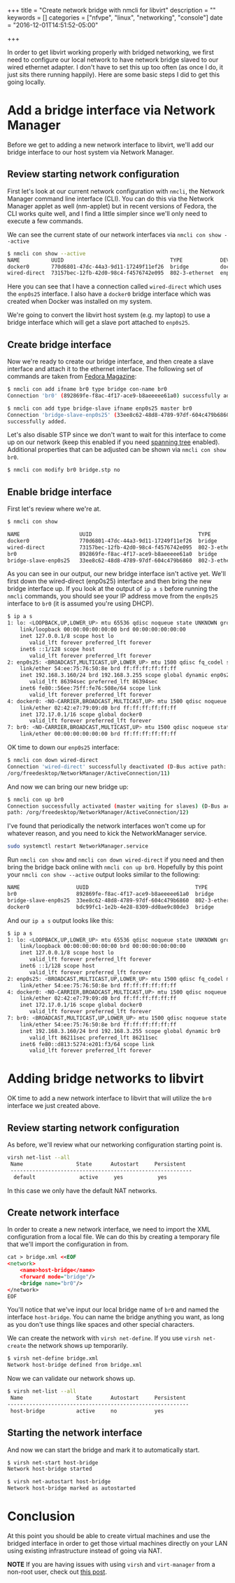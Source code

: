 +++
title = "Create network bridge with nmcli for libvirt"
description = ""
keywords = []
categories = ["nfvpe", "linux", "networking", "console"]
date = "2016-12-01T14:51:52-05:00"

+++

In order to get libvirt working properly with bridged networking, we first need
to configure our local network to have network bridge slaved to our wired
ethernet adapter. I don't have to set this up too often (as once I do, it just
sits there running happily). Here are some basic steps I did to get this going
locally.
<!--more-->
# Add a bridge interface via Network Manager

Before we get to adding a new network interface to libvirt, we'll add our
bridge interface to our host system via Network Manager.

## Review starting network configuration

First let's look at our current network configuration with `nmcli`, the Network
Manager command line interface (CLI). You can do this via the Network Manager
applet as well (nm-applet) but in recent versions of Fedora, the CLI works
quite well, and I find a little simpler since we'll only need to execute a few
commands.

We can see the current state of our network interfaces via `nmcli con show
--active`

```bash
$ nmcli con show --active
NAME          UUID                                  TYPE            DEVICE
docker0       770d6801-47dc-44a3-9d11-17249f11ef26  bridge          docker0
wired-direct  73157bec-12fb-42d0-98c4-f4576742e095  802-3-ethernet  enp0s25
```

Here you can see that I have a connection called `wired-direct` which uses the
`enp0s25` interface. I also have a `docker0` bridge interface which was created
when Docker was installed on my system.

We're going to convert the libvirt host system (e.g. my laptop) to use a bridge
interface which will get a slave port attached to `enp0s25`.

## Create bridge interface

Now we're ready to create our bridge interface, and then create a slave
interface and attach it to the ethernet interface. The following set of
commands are taken from [Fedora
Magazine](https://fedoramagazine.org/build-network-bridge-fedora/):

```bash
$ nmcli con add ifname br0 type bridge con-name br0
Connection 'br0' (892869fe-f8ac-4f17-ace9-b8aeeeee61a0) successfully added.

$ nmcli con add type bridge-slave ifname enp0s25 master br0
Connection 'bridge-slave-enp0s25' (33ee8c62-48d8-4789-97df-604c479b6860)
successfully added.
```

Let's also disable STP since we don't want to wait for this interface to come
up on our network (keep this enabled if you need [spanning
tree](https://wiki.linuxfoundation.org/networking/bridge_stp) enabled).
Additional properties that can be adjusted can be shown via `nmcli con show
br0`.

```bash
$ nmcli con modify br0 bridge.stp no
```

## Enable bridge interface

First let's review where we're at.

```bash
$ nmcli con show

NAME                   UUID                                  TYPE             DEVICE
docker0                770d6801-47dc-44a3-9d11-17249f11ef26  bridge           docker0
wired-direct           73157bec-12fb-42d0-98c4-f4576742e095  802-3-ethernet   enp0s25
br0                    892869fe-f8ac-4f17-ace9-b8aeeeee61a0  bridge           --
bridge-slave-enp0s25   33ee8c62-48d8-4789-97df-604c479b6860  802-3-ethernet   --
```

As you can see in our output, our new bridge interface isn't active yet. We'll
first down the wired-direct (enp0s25) interface and then bring the new bridge
interface up. If you look at the output of `ip a s` before running the `nmcli`
commands, you should see your IP address move from the `enp0s25` interface to
`br0` (it is assumed you're using DHCP).

```bash
$ ip a s
1: lo: <LOOPBACK,UP,LOWER_UP> mtu 65536 qdisc noqueue state UNKNOWN group default qlen 1
    link/loopback 00:00:00:00:00:00 brd 00:00:00:00:00:00
    inet 127.0.0.1/8 scope host lo
       valid_lft forever preferred_lft forever
    inet6 ::1/128 scope host 
       valid_lft forever preferred_lft forever
2: enp0s25: <BROADCAST,MULTICAST,UP,LOWER_UP> mtu 1500 qdisc fq_codel state UP group default qlen 1000
    link/ether 54:ee:75:76:50:8e brd ff:ff:ff:ff:ff:ff
    inet 192.168.3.160/24 brd 192.168.3.255 scope global dynamic enp0s25
       valid_lft 86394sec preferred_lft 86394sec
    inet6 fe80::56ee:75ff:fe76:508e/64 scope link 
       valid_lft forever preferred_lft forever
4: docker0: <NO-CARRIER,BROADCAST,MULTICAST,UP> mtu 1500 qdisc noqueue state DOWN group default 
    link/ether 02:42:e7:79:09:d0 brd ff:ff:ff:ff:ff:ff
    inet 172.17.0.1/16 scope global docker0
       valid_lft forever preferred_lft forever
7: br0: <NO-CARRIER,BROADCAST,MULTICAST,UP> mtu 1500 qdisc noqueue state DOWN group default qlen 1000
    link/ether 00:00:00:00:00:00 brd ff:ff:ff:ff:ff:ff
```

OK time to down our `enp0s25` interface:

```bash
$ nmcli con down wired-direct
Connection 'wired-direct' successfully deactivated (D-Bus active path:
/org/freedesktop/NetworkManager/ActiveConnection/11)
```

And now we can bring our new bridge up:

```bash
$ nmcli con up br0
Connection successfully activated (master waiting for slaves) (D-Bus active
path: /org/freedesktop/NetworkManager/ActiveConnection/12)
```

I've found that periodically the network interfaces won't come up for whatever
reason, and you need to kick the NetworkManager service.

```bash
sudo systemctl restart NetworkManager.service
```

Run `nmcli con show` and `nmcli con down wired-direct` if you need and then
bring the bridge back online with `nmcli con up br0`. Hopefully by this point
your `nmcli con show --active` output looks similar to the following:

```bash
NAME                  UUID                                  TYPE            DEVICE
br0                   892869fe-f8ac-4f17-ace9-b8aeeeee61a0  bridge          br0
bridge-slave-enp0s25  33ee8c62-48d8-4789-97df-604c479b6860  802-3-ethernet  enp0s25
docker0               bdc99fc1-1e2b-4e28-8309-dd0ae9c80de3  bridge          docker0
```

And our `ip a s` output looks like this:

```bash
$ ip a s
1: lo: <LOOPBACK,UP,LOWER_UP> mtu 65536 qdisc noqueue state UNKNOWN group default qlen 1
    link/loopback 00:00:00:00:00:00 brd 00:00:00:00:00:00
    inet 127.0.0.1/8 scope host lo
       valid_lft forever preferred_lft forever
    inet6 ::1/128 scope host 
       valid_lft forever preferred_lft forever
2: enp0s25: <BROADCAST,MULTICAST,UP,LOWER_UP> mtu 1500 qdisc fq_codel master br0 state UP group default qlen 1000
    link/ether 54:ee:75:76:50:8e brd ff:ff:ff:ff:ff:ff
4: docker0: <NO-CARRIER,BROADCAST,MULTICAST,UP> mtu 1500 qdisc noqueue state DOWN group default 
    link/ether 02:42:e7:79:09:d0 brd ff:ff:ff:ff:ff:ff
    inet 172.17.0.1/16 scope global docker0
       valid_lft forever preferred_lft forever
7: br0: <BROADCAST,MULTICAST,UP,LOWER_UP> mtu 1500 qdisc noqueue state UP group default qlen 1000
    link/ether 54:ee:75:76:50:8e brd ff:ff:ff:ff:ff:ff
    inet 192.168.3.160/24 brd 192.168.3.255 scope global dynamic br0
       valid_lft 86211sec preferred_lft 86211sec
    inet6 fe80::d813:5274:e201:f3/64 scope link 
       valid_lft forever preferred_lft forever
```

# Adding bridge networks to libvirt

OK time to add a new network interface to libvirt that will utilize the `br0`
interface we just created above.

## Review starting network configuration

As before, we'll review what our networking configuration starting point is.

```bash
virsh net-list --all
 Name                 State      Autostart     Persistent
 ----------------------------------------------------------
  default              active     yes           yes
```

In this case we only have the default NAT networks.

## Create network interface

In order to create a new network interface, we need to import the XML
configuration from a local file. We can do this by creating a temporary file
that we'll import the configuration in from.

```xml
cat > bridge.xml <<EOF
<network>
    <name>host-bridge</name>
    <forward mode="bridge"/>
    <bridge name="br0"/>
</network>
EOF
```

You'll notice that we've input our local bridge name of `br0` and named the
interface `host-bridge`. You can name the bridge anything you want, as long as
you don't use things like spaces and other special characters.

We can create the network with `virsh net-define`. If you use `virsh
net-create` the network shows up temporarily.

```bash
$ virsh net-define bridge.xml
Network host-bridge defined from bridge.xml
```

Now we can validate our network shows up.

```bash
$ virsh net-list --all
 Name                 State      Autostart     Persistent
----------------------------------------------------------
 host-bridge          active     no            yes
```

## Starting the network interface

And now we can start the bridge and mark it to automatically start.

```bash
$ virsh net-start host-bridge
Network host-bridge started

$ virsh net-autostart host-bridge
Network host-bridge marked as autostarted
```

# Conclusion

At this point you should be able to create virtual machines and use the bridged
interface in order to get those virtual machines directly on your LAN using
existing infrastructure instead of going via NAT.

**NOTE** If you are having issues with using `virsh` and `virt-manager` from a
non-root user, check out [this
post](http://computingforgeeks.com/use-virt-manager-as-non-root-user/).

